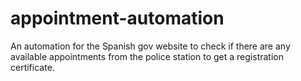 # appointment-automation
An automation for the Spanish gov website to check if there are any available appointments from the police station to get a registration certificate.
